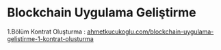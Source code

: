 # Blockchain Uygulama Geliştirme

1.Bölüm Kontrat Oluşturma : 
[ahmetkucukoglu.com/blockchain-uygulama-gelistirme-1-kontrat-olusturma](https://www.ahmetkucukoglu.com/blockchain-uygulama-gelistirme-1-kontrat-olusturma)